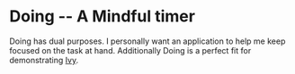 Doing -- A Mindful timer
========================

Doing has dual purposes. I personally want an application to help me keep focused on the task at hand.
Additionally Doing is a perfect fit for demonstrating [Ivy](adamsanderson.github.com/ivy/).